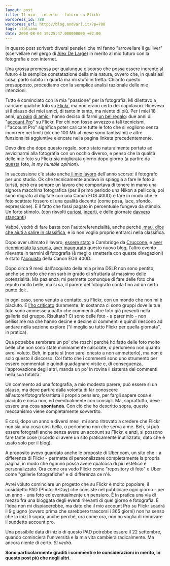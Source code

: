 ```yaml
---
layout: post
title: Il mio - incerto - futuro su Flickr
wordpress_id: 788
wordpress_url: http://blog.andvari.it/?p=788
tags: italiano
date: 2008-08-04 19:25:47.000000000 +02:00
---
```

In questo post scriverò diversi pensieri che mi fanno "arrovellare il gulliver" (scervellare nel gergo di <a href="http://it.wikipedia.org/wiki/Alex_DeLarge">Alex De Large</a>) in merito al mio futuro con la fotografia e con internet.

Una grossa premessa per qualunque discorso che possa essere inerente al futuro è la semplice constatazione della mia natura, ovvero che, in qualsiasi cosa, parto subito in quarta ma mi stufo in fretta. Chiarito questo presupposto, procediamo con la semplice analisi razionale delle mie intenzioni.

Tutto è cominciato con la mia "passione" per la fotografia. Mi dilettavo a caricare qualche foto su <a href="http://www.flickr.com">Flickr</a>, ma non erano certo dei capolavori. Ricevevo sì il plauso dei miei amici, di tanto in tanto, ma niente di più. Per i miei 18 anni, <a href="http://it.wikipedia.org/wiki/Utente:Elitre">un paio</a> <a href="http://it.wikipedia.org/wiki/Utente:Sbisolo">di amici</a>, hanno deciso di farmi <a href="http://blog.andvari.it/2007/06/09/flickr/">un bel regalo</a>: due anni di "<a href="http://www.flickr.com/upgrade/">account Pro</a>" su Flickr. Per chi non fosse avvezzo a tali tecnicismi, l'"account Pro" significa poter caricare tutte le foto che si vogliono senza incorrere nei limiti (ok che 100 Mb al mese sono tantissimi) e altre funzionalità aggiuntive elencate nella pagina linkata precedentemente.

Devo dire che dopo questo regalo, sono stato naturalmente portato ad avvicinarmi alla fotografia con un occhio diverso, e penso che la qualità delle mie foto su Flickr sia migliorata giorno dopo giorno (a partire da <a href="http://www.flickr.com/photos/helios89/553227706/">questa</a> foto, <em>in my humble opinion</em>).

In successione c'è stato anche<a href="http://blog.andvari.it/2007/07/02/the-photographer-day-0/"> il mio lavoro</a> dell'anno scorso: il fotografo per uno studio. Ok che tecnicamente andavo in spiaggia a fare le foto ai turisti, però era sempre un lavoro che comportava di tenere in mano una signora macchina fotografica (per il primo periodo una Nikon a pellicola, poi sono migrato al digitale con una Canon EOS 400D) e fare in modo che le foto scattate fossero di una qualità decente (come posa, luce, sfondo, espressione). E il fatto che fossi pagato in percentuale fungeva da stimolo. Un forte stimolo. (con risvolti <a href="http://blog.andvari.it/2007/07/04/supernonna/">curiosi</a>, <a href="http://blog.andvari.it/2007/07/18/piccoli-fotoreporter-crescono/">incerti</a>, e delle giornate <a href="http://blog.andvari.it/2007/08/15/labor-dies-ii-vigilia/">davvero</a> <a href="http://blog.andvari.it/2007/08/16/labor-dies-ii-feriae-augusti/">stancanti</a>)

Vabbé, vedrò di fare basta con l'autoreferenzialità, anche perché <a href="http://mau.posterous.com/il-bello-delle-classifiche-e-c">.mau. dice che aiuti a salire in classifica</a>, e io non voglio proprio entrarci nella classifica.

Dopo aver ultimato il lavoro, <a href="http://blog.andvari.it/2007/08/17/day-1/">essere stato</a> a Cambridge da <a href="http://it.wikipedia.org/wiki/Utente:Cruccone">Cruccone</a>, e <a href="http://blog.andvari.it/2007/09/12/un-primo-giorno-come-tanti/">aver ricominciato la scuola</a>, <a href="http://blog.andvari.it/2007/09/30/aria-di-novita/">aver inaugurato</a> questo nuovo blog, l'altro evento rilevante in termini di fotografia (è meglio smetterla con queste divagazioni) è stato l'<a href="http://blog.andvari.it/2007/11/07/un-acquisto-importante-su-internet/">acquisto</a> della Canon EOS 400D.

Dopo circa 9 mesi dall'acquisto della mia prima DSLR non sono pentito, anche se credo che non sarò in grado di sfruttarla al massimo delle potenzialità. Ma pazienza, mi permette comunque di fare delle foto che reputo molto belle, ma si sa, il parere del fotografo conta fino ad un certo punto :lol: .

In ogni caso, sono venuto a contatto, su Flickr, con un mondo che non mi è piaciuto. E <a href="http://blog.andvari.it/2008/01/15/flickr-e-lonanismo-alla-massima-potenza/">l'ho criticato</a> duramente. In sostanza ci sono gruppi dove le tue foto sono ammesse a patto che commenti altre foto già presenti nella galleria del gruppo. Risultato? Ci sono delle foto - a parer mio - non bellissime ma che hanno decine e decine di commenti e quindi riescono ad andare nella sezione explore ("il meglio su tutto Flickr per quella giornata", in pratica).

Qua potrebbe sembrare un po' che roschi perché ho fatto delle foto molto belle che non sono state minimamente calcolate, o perlomeno non quanto avrei voluto. Beh, in parte sì (non sarei onesto a non ammetterlo), ma non è solo questo il discorso. Col fatto che i commenti sono uno strumento per essere commentati e quindi guadagnare visite e, di conseguenza, l'approvazione degli altri, manda un po' in rovina il sistema dei commenti nella sua totalità.

Un commento ad una fotografia, a mio modesto parere, può essere sì un plauso, ma deve partire dalla volontà di far conoscere all'autore/fotografo/artista il proprio pensiero, per fargli sapere cosa è piaciuto e cosa non, ed eventualmente con consigli. Ma, soprattutto, deve essere una cosa <strong>spontanea</strong>. Con ciò che ho descritto sopra, questo meccanismo viene completamente sovvertito.

E così, dopo un anno e diversi mesi, mi sono ritrovato a credere che Flickr non sia una cosa così bella, o perlomeno non che serva a me. Beh, si può essere fotografi anche senza avere un account su Flickr, e anzi, si possono fare tante cose (ricordo di avere un sito praticamente inutilizzato, dato che è usato solo per il blog).

A proposito avevo guardato anche le proposte di Uber.com, un sito che - a differenza di Flickr - permette di personalizzare completamente la propria pagina, in modo che ognuno possa avere qualcosa di più estetico e personalizzato. Ora come ora vedo Flickr come "repository di foto" e Uber come "gallerie fotografiche" e di differenza ce n'è.

Avrei voluto cominciare un progetto che su Flickr è molto popolare, il cosiddetto PAD (Photo-A-Day) che consiste nel pubblicare ogni giorno - per un anno - una foto ed eventualmente un pensiero. È in pratica una via di mezzo fra una bloggata degli eventi rilevanti di quel giorno e fotografia. E l'idea non mi dispiacerebbe, ma dato che il mio account Pro su Flickr scadrà il 9 giugno (ovvero prima che sarebbero trascorsi i 365 giorni) non ha senso che lo inizi lì sopra, anche perché, ora come ora, non ho voglia di rinnovare il suddetto account pro.

Una possibile data di inizio di questo PAD potrebbe essere il 22 settembre, quando comincierà l'università e la mia vita cambierà radicalmente. Ma ancora niente di certo. <em>Si vedrà.</em>

<strong>Sono particolarmente graditi i commenti e le considerazioni in merito, in questo post più che negli altri.</strong>
